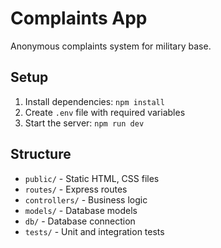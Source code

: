 # Complaints App

Anonymous complaints system for military base.

## Setup

1. Install dependencies: `npm install`
2. Create `.env` file with required variables
3. Start the server: `npm run dev`

## Structure

- `public/` - Static HTML, CSS files
- `routes/` - Express routes
- `controllers/` - Business logic
- `models/` - Database models
- `db/` - Database connection
- `tests/` - Unit and integration tests
